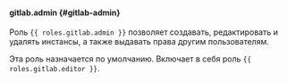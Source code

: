 #### gitlab.admin {#gitlab-admin}

Роль `{{ roles.gitlab.admin }}` позволяет создавать, редактировать и удалять инстансы, а также выдавать права другим пользователям.

Эта роль назначается по умолчанию. Включает в себя роль `{{ roles.gitlab.editor }}`.